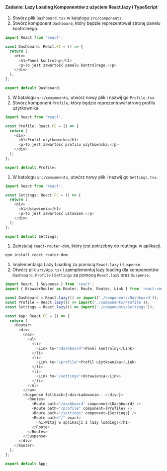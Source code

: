 #### Zadanie: Lazy Loading Komponentów z użyciem React.lazy i TypeScript

1. Stwórz plik `Dashboard.tsx` w katalogu `src/components`.
1. Stwórz komponent `Dashboard`, który będzie reprezentował stronę panelu kontrolnego.
```js
import React from 'react';

const Dashboard: React.FC = () => {
  return (
    <div>
      <h1>Panel kontrolny</h1>
      <p>To jest zawartość panelu kontrolnego.</p>
    </div>
  );
};

export default Dashboard;
```
1. W katalogu `src/components`, utwórz nowy plik i nazwij go `Profile.tsx`.
1. Stwórz komponent `Profile`, który będzie reprezentował stronę profilu użytkownika.
```js
import React from 'react';

const Profile: React.FC = () => {
  return (
    <div>
      <h1>Profil użytkownika</h1>
      <p>To jest zawartość profilu użytkownika.</p>
    </div>
  );
};

export default Profile;
```
1. W katalogu `src/components`, utwórz nowy plik i nazwij go `Settings.tsx`.
```js
import React from 'react';

const Settings: React.FC = () => {
  return (
    <div>
      <h1>Ustawienia</h1>
      <p>To jest zawartość ustawień.</p>
    </div>
  );
};

export default Settings;
```
1. Zainstaluj `react-router-dom`, który jest potrzebny do routingu w aplikacji.
```js
npm install react-router-dom
```
1. Implementacja Lazy Loading za pomocą `React.lazy` i `Suspense`.
1. Otwórz plik `src/App.tsx` i zaimplementuj lazy loading dla komponentów `Dashboard`, `Profile` i `Settings` za pomocą `React.lazy` oraz `Suspense`.
```js
import React, { Suspense } from 'react';
import { BrowserRouter as Router, Route, Routes, Link } from 'react-router-dom';

const Dashboard = React.lazy(() => import('./components/Dashboard'));
const Profile = React.lazy(() => import('./components/Profile'));
const Settings = React.lazy(() => import('./components/Settings'));

const App: React.FC = () => {
  return (
    <Router>
      <div>
        <nav>
          <ul>
            <li>
              <Link to="/dashboard">Panel kontrolny</Link>
            </li>
            <li>
              <Link to="/profile">Profil użytkownika</Link>
            </li>
            <li>
              <Link to="/settings">Ustawienia</Link>
            </li>
          </ul>
        </nav>
        <Suspense fallback={<div>Ładowanie...</div>}>
          <Routes>
            <Route path="/dashboard" component={Dashboard} />
            <Route path="/profile" component={Profile} />
            <Route path="/settings" component={Settings} />
            <Route path="/" exact>
              <h1>Witaj w aplikacji z lazy loading!</h1>
            </Route>
          </Routes>
        </Suspense>
      </div>
    </Router>
  );
};

export default App;
``` 